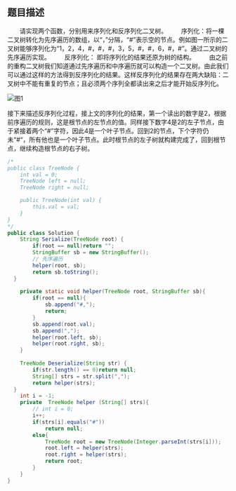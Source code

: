 ## 题目描述

&emsp;&emsp;请实现两个函数，分别用来序列化和反序列化二叉树。
&emsp;&emsp;序列化：将一棵二叉树转化为先序遍历的数组，以“，”分隔，“#”表示空的节点。例如图一所示的二叉树能够序列化为“1，2，4，#，#，#，3，5，#，#，6，#，#”。通过二叉树的先序遍历实现。
&emsp;&emsp;反序列化： 即将序列化的结果还原为树的结构。
&emsp;&emsp;由之前的重构二叉树我们知道通过先序遍历和中序遍历就可以构造一个二叉树。由此我们可以通过这样的方法得到反序列化的结果。这样反序列化的结果存在两大缺陷：二叉树中不能有重复的节点；且必须两个序列全都读出来之后才能开始反序列化。

![图1](H:\myLeetCodeReport\牛客网\序列化二叉树.png)

接下来描述反序列化过程，接上文的序列化的结果，第一个读出的数字是2，根据前序遍历的规则，这是根节点的左节点的值。同样接下数字4是2的左子节点，由于紧接着两个“#”字符，因此4是一个叶子节点。回到2的节点，下个字符仍未“#“，所有他也是一个叶子节点。此时根节点的左子树就构建完成了，回到根节点，继续构造根节点的右子树。
```Java
/*
public class TreeNode {
    int val = 0;
    TreeNode left = null;
    TreeNode right = null;

    public TreeNode(int val) {
        this.val = val;
    }
}
*/
public class Solution {
    String Serialize(TreeNode root) {
        if(root == null)return "";
        StringBuffer sb = new StringBuffer();
        // 先序遍历
        helper(root, sb);       
        return sb.toString();
  }
    
    private static void helper(TreeNode root, StringBuffer sb){
        if(root == null){
            sb.append("#,");
            return;
        }
        sb.append(root.val);
        sb.append(",");
        helper(root.left, sb);
        helper(root.right, sb);
    }
    
    TreeNode Deserialize(String str) {
        if(str.length() == 0)return null;
        String[] strs = str.split(",");
        return helper(strs);
  }
    int i = -1;
    private  TreeNode helper (String[] strs){
        // int i = 0;
        i++;
        if(strs[i].equals("#"))
            return null;
        else{
            TreeNode root = new TreeNode(Integer.parseInt(strs[i]));
            root.left = helper(strs);
            root.right = helper(strs);
            return root;
        }
    }
}
```

